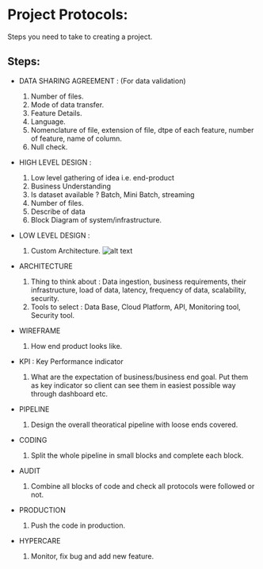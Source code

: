 # Project Protocols:
Steps you need to take to creating a project. 
  
## Steps:
* DATA SHARING AGREEMENT : (For data validation)
  1. Number of files.
  2. Mode of data transfer.
  3. Feature Details.
  4. Language.
  5. Nomenclature of file, extension of file, dtpe of each feature, number of feature, name of column.
  6. Null check.

* HIGH LEVEL DESIGN : 
  1. Low level gathering of idea i.e. end-product
  2. Business Understanding
  3. Is dataset available ? Batch, Mini Batch, streaming
  4. Number of files.
  5. Describe of data
  6. Block Diagram of system/infrastructure.

* LOW LEVEL DESIGN :
  1. Custom Architecture.
  ![alt text](https://user-images.githubusercontent.com/31642776/219688026-98ad2186-75a4-4897-8d7d-e4ba7e14506c.png)

* ARCHITECTURE
  1. Thing to think about : Data ingestion, business requirements, their infrastructure, load of data, latency, frequency of data, scalability, security.
  2. Tools to select : Data Base, Cloud Platform, API, Monitoring tool, Security tool.

* WIREFRAME
  1. How end product looks like.

* KPI : Key Performance indicator
  1. What are the expectation of business/business end goal. Put them as key indicator so client can see them in easiest possible way through dashboard etc.

* PIPELINE
  1. Design the overall theoratical pipeline with loose ends covered.

* CODING
  1. Split the whole pipeline in small blocks and complete each block.

* AUDIT
  1. Combine all blocks of code and check all protocols were followed or not.
* PRODUCTION
  1. Push the code in production.
  
* HYPERCARE
  1. Monitor, fix bug and add new feature.
